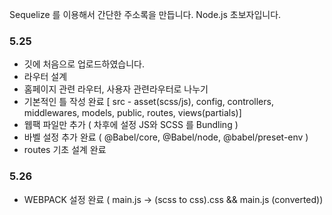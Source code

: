 Sequelize 를 이용해서 간단한 주소록을 만듭니다.
Node.js 초보자입니다.


### 5.25 
* 깃에 처음으로 업로드하였습니다.
* 라우터 설계
* 홈페이지 관련 라우터, 사용자 관련라우터로 나누기 
* 기본적인 틀 작성 완료 [ src - asset(scss/js), config, controllers, middlewares, models, public, routes, views(partials)]
* 웹팩 파일만 추가 ( 차후에 설정 JS와 SCSS 를 Bundling )
* 바벨 설정 추가 완료 ( @Babel/core, @Babel/node, @babel/preset-env )
* routes 기초 설계 완료

### 5.26
* WEBPACK 설정 완료 ( main.js -> (scss to css).css && main.js (converted))
